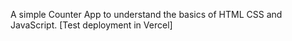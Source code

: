 A simple Counter App to understand the basics of HTML CSS and JavaScript. 
[Test deployment in Vercel]
